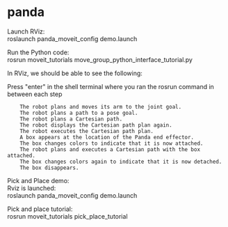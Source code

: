 # panda
Launch RViz:<br>
roslaunch panda_moveit_config demo.launch

Run the Python code:<br>
rosrun moveit_tutorials move_group_python_interface_tutorial.py

In RViz, we should be able to see the following:

Press "enter" in the shell terminal where you ran the rosrun command in between each step

        The robot plans and moves its arm to the joint goal.
        The robot plans a path to a pose goal.
        The robot plans a Cartesian path.
        The robot displays the Cartesian path plan again.
        The robot executes the Cartesian path plan.
        A box appears at the location of the Panda end effector.
        The box changes colors to indicate that it is now attached.
        The robot plans and executes a Cartesian path with the box attached.
        The box changes colors again to indicate that it is now detached.
        The box disappears.


Pick and Place demo:<br>
Rviz is launched:<br>
roslaunch panda_moveit_config demo.launch

Pick and place tutorial:<br>
rosrun moveit_tutorials pick_place_tutorial
